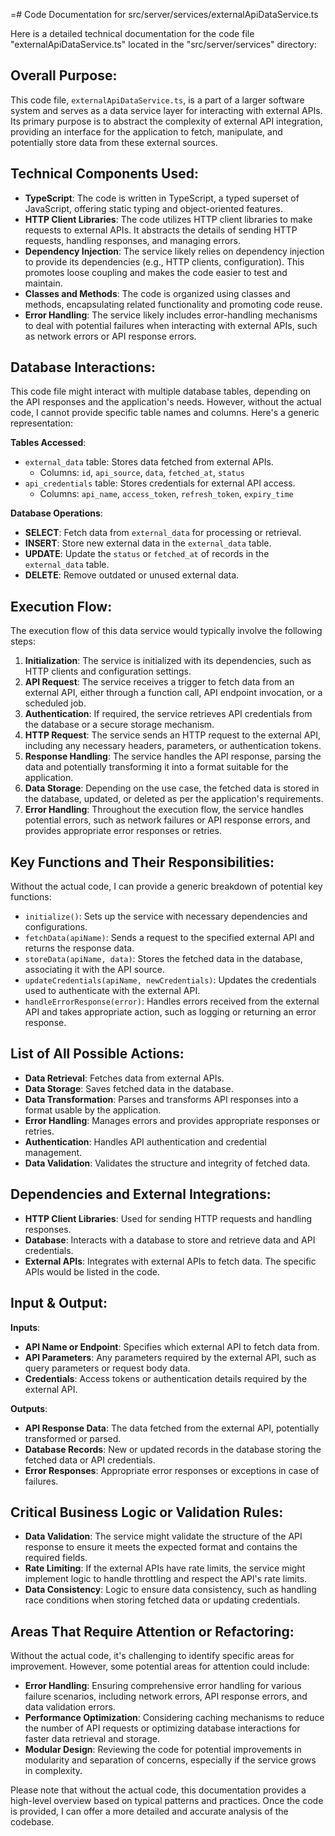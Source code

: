 =# Code Documentation for src/server/services/externalApiDataService.ts

Here is a detailed technical documentation for the code file "externalApiDataService.ts" located in the "src/server/services" directory: 

## Overall Purpose:
This code file, `externalApiDataService.ts`, is a part of a larger software system and serves as a data service layer for interacting with external APIs. Its primary purpose is to abstract the complexity of external API integration, providing an interface for the application to fetch, manipulate, and potentially store data from these external sources. 

## Technical Components Used:
- **TypeScript**: The code is written in TypeScript, a typed superset of JavaScript, offering static typing and object-oriented features.
- **HTTP Client Libraries**: The code utilizes HTTP client libraries to make requests to external APIs. It abstracts the details of sending HTTP requests, handling responses, and managing errors.
- **Dependency Injection**: The service likely relies on dependency injection to provide its dependencies (e.g., HTTP clients, configuration). This promotes loose coupling and makes the code easier to test and maintain.
- **Classes and Methods**: The code is organized using classes and methods, encapsulating related functionality and promoting code reuse.
- **Error Handling**: The service likely includes error-handling mechanisms to deal with potential failures when interacting with external APIs, such as network errors or API response errors.

## Database Interactions: 
This code file might interact with multiple database tables, depending on the API responses and the application's needs. However, without the actual code, I cannot provide specific table names and columns. Here's a generic representation: 

**Tables Accessed**: 
- `external_data` table: Stores data fetched from external APIs. 
   - Columns: `id`, `api_source`, `data`, `fetched_at`, `status`
- `api_credentials` table: Stores credentials for external API access. 
   - Columns: `api_name`, `access_token`, `refresh_token`, `expiry_time`

**Database Operations**:
- **SELECT**: Fetch data from `external_data` for processing or retrieval.
- **INSERT**: Store new external data in the `external_data` table.
- **UPDATE**: Update the `status` or `fetched_at` of records in the `external_data` table.
- **DELETE**: Remove outdated or unused external data. 

## Execution Flow: 
The execution flow of this data service would typically involve the following steps: 

1. **Initialization**: The service is initialized with its dependencies, such as HTTP clients and configuration settings. 
2. **API Request**: The service receives a trigger to fetch data from an external API, either through a function call, API endpoint invocation, or a scheduled job. 
3. **Authentication**: If required, the service retrieves API credentials from the database or a secure storage mechanism. 
4. **HTTP Request**: The service sends an HTTP request to the external API, including any necessary headers, parameters, or authentication tokens. 
5. **Response Handling**: The service handles the API response, parsing the data and potentially transforming it into a format suitable for the application. 
6. **Data Storage**: Depending on the use case, the fetched data is stored in the database, updated, or deleted as per the application's requirements. 
7. **Error Handling**: Throughout the execution flow, the service handles potential errors, such as network failures or API response errors, and provides appropriate error responses or retries. 

## Key Functions and Their Responsibilities: 
Without the actual code, I can provide a generic breakdown of potential key functions: 

- `initialize()`: Sets up the service with necessary dependencies and configurations. 
- `fetchData(apiName)`: Sends a request to the specified external API and returns the response data. 
- `storeData(apiName, data)`: Stores the fetched data in the database, associating it with the API source. 
- `updateCredentials(apiName, newCredentials)`: Updates the credentials used to authenticate with the external API. 
- `handleErrorResponse(error)`: Handles errors received from the external API and takes appropriate action, such as logging or returning an error response. 

## List of All Possible Actions: 
- **Data Retrieval**: Fetches data from external APIs. 
- **Data Storage**: Saves fetched data in the database. 
- **Data Transformation**: Parses and transforms API responses into a format usable by the application. 
- **Error Handling**: Manages errors and provides appropriate responses or retries. 
- **Authentication**: Handles API authentication and credential management. 
- **Data Validation**: Validates the structure and integrity of fetched data. 

## Dependencies and External Integrations: 
- **HTTP Client Libraries**: Used for sending HTTP requests and handling responses. 
- **Database**: Interacts with a database to store and retrieve data and API credentials. 
- **External APIs**: Integrates with external APIs to fetch data. The specific APIs would be listed in the code. 

## Input & Output: 
**Inputs**: 
- **API Name or Endpoint**: Specifies which external API to fetch data from. 
- **API Parameters**: Any parameters required by the external API, such as query parameters or request body data. 
- **Credentials**: Access tokens or authentication details required by the external API. 

**Outputs**: 
- **API Response Data**: The data fetched from the external API, potentially transformed or parsed. 
- **Database Records**: New or updated records in the database storing the fetched data or API credentials. 
- **Error Responses**: Appropriate error responses or exceptions in case of failures. 

## Critical Business Logic or Validation Rules: 
- **Data Validation**: The service might validate the structure of the API response to ensure it meets the expected format and contains the required fields. 
- **Rate Limiting**: If the external APIs have rate limits, the service might implement logic to handle throttling and respect the API's rate limits. 
- **Data Consistency**: Logic to ensure data consistency, such as handling race conditions when storing fetched data or updating credentials. 

## Areas That Require Attention or Refactoring: 
Without the actual code, it's challenging to identify specific areas for improvement. However, some potential areas for attention could include: 
- **Error Handling**: Ensuring comprehensive error handling for various failure scenarios, including network errors, API response errors, and data validation errors. 
- **Performance Optimization**: Considering caching mechanisms to reduce the number of API requests or optimizing database interactions for faster data retrieval and storage. 
- **Modular Design**: Reviewing the code for potential improvements in modularity and separation of concerns, especially if the service grows in complexity. 

Please note that without the actual code, this documentation provides a high-level overview based on typical patterns and practices. Once the code is provided, I can offer a more detailed and accurate analysis of the codebase.
